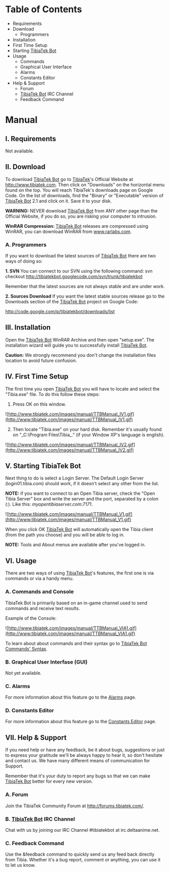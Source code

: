 # Table of Contents #
  * Requirements
  * Download
    * Programmers
  * Installation
  * First Time Setup
  * Starting [TibiaTek Bot](TibiaTekBot.md)
  * Usage
    * Commands
    * Graphical User Interface
    * Alarms
    * Constants Editor
  * Help & Support
    * Forum
    * [TibiaTek Bot](TibiaTekBot.md) IRC Channel
    * Feedback Command

# Manual #

## I. Requirements ##

Not available.

## II. Download ##

To download [TibiaTek Bot](TibiaTekBot.md) go to [TibiaTek](TibiaTek.md)'s Official Website at http://www.tibiatek.com. Then click on "Downloads" on the horizontal menu found on the top. You will reach TibiaTek's downloads page on Google Code. On the list of downloads, find the "Binary" or "Executable" version of [TibiaTek Bot](TibiaTekBot.md) 2.1 and click on it. Save it to your disk.

**WARNING:** NEVER download [TibiaTek Bot](TibiaTekBot.md) from ANY other page than the Official Website, if you do so, you are risking your computer to intrusion.

**WinRAR Compression:** [TibiaTek Bot](TibiaTekBot.md) releases are compressed using WinRAR, you can download WinRAR from www.rarlabs.com.

### A. Programmers ###

If you want to download the latest sources of [TibiaTek Bot](TibiaTekBot.md) there are two ways of doing so:

**1. SVN**
You can connect to our SVN using the following command:
svn checkout http://tibiatekbot.googlecode.com/svn/trunk/tibiatekbot

Remember that the latest sources are not always stable and are under work.

**2. Sources Download**
If you want the latest stable sources release go to the Downloads section of the [TibiaTek Bot](TibiaTekBot.md) project on Google Code:

http://code.google.com/p/tibiatekbot/downloads/list

## III. Installation ##

Open the [TibiaTek Bot](TibiaTekBot.md) WinRAR Archive and then open "setup.exe".
The installation wizard will guide you to successfully install [TibiaTek Bot](TibiaTekBot.md).

**Caution:** We strongly recommend you don't change the installation files location to avoid future confusion.

## IV. First Time Setup ##

The first time you open [TibiaTek Bot](TibiaTekBot.md) you will have to locate and select the "Tibia.exe" file. To do this follow these steps:

1. Press OK on this window.

![http://www.tibiatek.com/images/manual/TTBManual_IV1.gif](http://www.tibiatek.com/images/manual/TTBManual_IV1.gif)

2. Then locate "Tibia.exe" on your hard disk. Remember it's usually found on "_C:\Program Files\Tibia\_." (if your Window XP's language is english).

![http://www.tibiatek.com/images/manual/TTBManual_IV2.gif](http://www.tibiatek.com/images/manual/TTBManual_IV2.gif)

## V. Starting TibiaTek Bot ##

Next thing to do is select a Login Server. The Default Login Server (login01.tibia.com) should work, if it doesn't select any other from the list.

**NOTE:** if you want to connect to an Open Tibia server, check the "Open Tibia Server" box and write the server and the port, separated by a colon (:). Like this: _myopentibiaserver.com:7171_.

![http://www.tibiatek.com/images/manual/TTBManual_V1.gif](http://www.tibiatek.com/images/manual/TTBManual_V1.gif)

When you click OK [TibiaTek Bot](TibiaTekBot.md) will automatically open the Tibia client (from the path you choose) and you will be able to log in.

**NOTE:** Tools and About menus are available after you've logged in.

## VI. Usage ##

There are two ways of using [TibiaTek Bot](TibiaTekBot.md)'s features, the first one is via commands or via a handy menu.

### A. Commands and Console ###

TibiaTek Bot is primarily based on an in-game channel used to send commands and receive text results.

Example of the Console:

![http://www.tibiatek.com/images/manual/TTBManual_VIA1.gif](http://www.tibiatek.com/images/manual/TTBManual_VIA1.gif)

To learn about about commands and their syntax go to [TibiaTek Bot Commands' Syntax](TibiaTekBotSyntax.md).

### B. Graphical User Interfase (GUI) ###

Not yet available.

### C. Alarms ###

For more information about this feature go to the [Alarms](TibiaTekBotAlarms.md) page.

### D. Constants Editor ###

For more information about this feature go to the [Constants Editor](ConstantsEditor.md) page.

## VII. Help & Support ##

If you need help or have any feedback, be it about bugs, suggestions or just to
express your gratitude we'll be always happy to hear it, so don't hesitate and
contact us. We have many different means of communication for Support.

Remember that it's your duty to report any bugs so that we can make [TibiaTek Bot](TibiaTekBot.md)
better for every new version.

### A. Forum ###

Join the TibiaTek Community Forum at http://forums.tibiatek.com/.

### B. [TibiaTek Bot](TibiaTekBot.md) IRC Channel ###

Chat with us by joining our IRC Channel #tibiatekbot at irc.deltaanime.net.

### C. Feedback Command ###

Use the &feedback command to quickly send us any feed back directly from Tibia. Whether it's a bug report, comment or anything, you can use it to let us know.